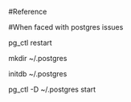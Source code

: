 #Reference

#When faced with postgres issues

pg_ctl restart

mkdir ~/.postgres

initdb ~/.postgres

pg_ctl -D ~/.postgres start

